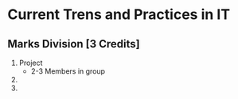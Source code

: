 # Current Trens and Practices in IT
## Marks Division [3 Credits]
1. Project
    - 2-3 Members in group
2. 
3. 
